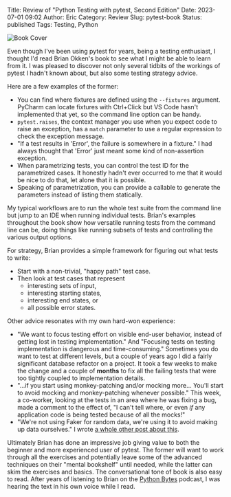 Title: Review of "Python Testing with pytest, Second Edition"
Date: 2023-07-01 09:02
Author: Eric
Category: Review
Slug: pytest-book
Status: published
Tags: Testing, Python

![Book Cover]({static}/images/python-testing-with-pytest.png)

Even though I've been using pytest for years, being a testing enthusiast, I thought I'd
read Brian Okken's book to see what I might be able to learn from it. I was pleased to
discover not only several tidbits of the workings of pytest I hadn't known about, but
also some testing strategy advice.

Here are a few examples of the former:

- You can find where fixtures are defined using the `--fixtures` argument. PyCharm can
  locate fixtures with Ctrl+Click but VS Code hasn't implemented that yet, so the
  command line option can be handy.
- `pytest.raises`, the context manager you use when you expect code to raise an
  exception, has a `match` parameter to use a regular expression to check the exception
  message.
- "If a test results in 'Error', the failure is somewhere in a fixture." I had always
  thought that 'Error' just meant some kind of non-assertion exception.
- When parametrizing tests, you can control the test ID for the parametrized cases. It
  honestly hadn't ever occurred to me that it would be nice to do that, let alone that
  it is possible.
- Speaking of parametrization, you can provide a callable to generate the parameters
  instead of listing them statically.

My typical workflows are to run the whole test suite from the command line but jump to
an IDE when running individual tests. Brian's examples throughout the book show how
versatile running tests from the command line can be, doing things like running subsets
of tests and controlling the various output options.

For strategy, Brian provides a simple framework for figuring out what tests to write:

- Start with a non-trivial, "happy path" test case.
- Then look at test cases that represent
    - interesting sets of input,
    - interesting starting states,
    - interesting end states, or
    - all possible error states.

Other advice resonates with my own hard-won experience:

- "We want to focus testing effort on visible end-user behavior, instead of getting lost
  in testing implementation." And "Focusing tests on testing implementation is dangerous
  and time-consuming." Sometimes you do want to test at different levels, but a couple
  of years ago I did a fairly significant database refactor on a project. It took a few
  weeks to make the change and a couple of **months** to fix all the failing tests that
  were too tightly coupled to implementation details.
- "...if you start using monkey-patching and/or mocking more... You'll start to avoid
  mocking and monkey-patching whenever possible." This week, a co-worker, looking at the
  tests in an area where he was fixing a bug, made a comment to the effect of, "I can't
  tell where, or even *if* any application code is being tested because of all the
  mocks!"
- "We're not using Faker for random data, we're using it to avoid making up data
  ourselves." I wrote [a whole other post about
  this]({filename}/randomness-in-tests.md).

Ultimately Brian has done an impressive job giving value to both the beginner and more
experienced user of pytest. The former will want to work through all the exercises and
potentially leave some of the advanced techniques on their "mental bookshelf" until
needed, while the latter can skim the exercises and basics. The conversational tone of
book is also easy to read. After years of listening to Brian on the [Python
Bytes](https://pythonbytes.fm/) podcast, I was hearing the text in his own voice while I
read.
